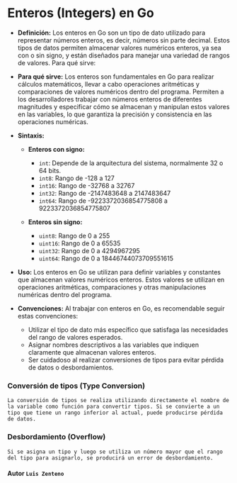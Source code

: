 # Enteros (Integers) en Go

- **Definición:**
Los enteros en Go son un tipo de dato utilizado para representar números enteros, es decir, números sin parte decimal. Estos tipos de datos permiten almacenar valores numéricos enteros, ya sea con o sin signo, y están diseñados para manejar una variedad de rangos de valores.
Para qué sirve:
- **Para qué sirve:** Los enteros son fundamentales en Go para realizar cálculos matemáticos, llevar a cabo operaciones aritméticas y comparaciones de valores numéricos dentro del programa. Permiten a los desarrolladores trabajar con números enteros de diferentes magnitudes y especificar cómo se almacenan y manipulan estos valores en las variables, lo que garantiza la precisión y consistencia en las operaciones numéricas.

- **Sintaxis:** 
    - **Enteros con signo:**
        - `int`: Depende de la arquitectura del sistema, normalmente 32 o 64 bits.
        - `int8`: Rango de -128 a 127
        - `int16`: Rango de -32768 a 32767
        - `int32`: Rango de -2147483648 a 2147483647
        - `int64`: Rango de -9223372036854775808 a 9223372036854775807
        
    - **Enteros sin signo:**
        - `uint8`: Rango de 0 a 255
        - `uint16`: Rango de 0 a 65535
        - `uint32`: Rango de 0 a 4294967295
        - `uint64`: Rango de 0 a 18446744073709551615
- **Uso:** 
  Los enteros en Go se utilizan para definir variables y constantes que almacenan valores numéricos enteros. Estos valores se utilizan en operaciones aritméticas, comparaciones y otras manipulaciones numéricas dentro del programa.

- **Convenciones:** 
  Al trabajar con enteros en Go, es recomendable seguir estas convenciones:
    - Utilizar el tipo de dato más específico que satisfaga las necesidades del rango de valores esperados.
    - Asignar nombres descriptivos a las variables que indiquen claramente que almacenan valores enteros.
    - Ser cuidadoso al realizar conversiones de tipos para evitar pérdida de datos o desbordamientos.

        
### **Conversión de tipos (Type Conversion)**
    La conversión de tipos se realiza utilizando directamente el nombre de la variable como función para convertir tipos. Si se convierte a un tipo que tiene un rango inferior al actual, puede producirse pérdida de datos.
        
### **Desbordamiento (Overflow)**
    Si se asigna un tipo y luego se utiliza un número mayor que el rango del tipo para asignarlo, se producirá un error de desbordamiento.


#### Autor `Luis Zenteno`